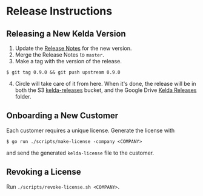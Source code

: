 # Release Instructions

## Releasing a New Kelda Version

1. Update the [Release Notes](../user-docs/Administrator/upgrading.md) for the new version.
2. Merge the Release Notes to `master`.
3. Make a tag with the version of the release.
```
$ git tag 0.9.0 && git push upstream 0.9.0
```
4. Circle will take care of it from here. When it's done, the release will be
   in both the S3 [kelda-releases](https://s3.console.aws.amazon.com/s3/buckets/kelda-releases/) bucket, and the Google Drive [Kelda Releases](https://drive.google.com/drive/folders/12799o1EHbbbaNk1mGXqfeBxPdlQY5Phr)
   folder.

## Onboarding a New Customer

Each customer requires a unique license. Generate the license with
```
$ go run ./scripts/make-license -company <COMPANY>
```
and send the generated `kelda-license` file to the customer.

## Revoking a License

Run `./scripts/revoke-license.sh <COMPANY>`.
